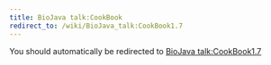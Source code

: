 ```yaml
---
title: BioJava talk:CookBook
redirect_to: /wiki/BioJava_talk:CookBook1.7
---
```


You should automatically be redirected to [BioJava talk:CookBook1.7](/wiki/BioJava_talk:CookBook1.7)

